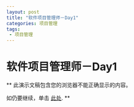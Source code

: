 ```yaml
---
layout: post
title: "软件项目管理师－Day1"
categories: 项目管理
tags: 
 - 项目管理
--- 
```


# 软件项目管理师－Day1

**
此演示文稿包含您的浏览器不能正确显示的内容。

如仍要继续，单击 [此处]().
**
